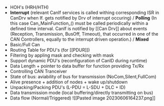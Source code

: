 - HOH's (HRH/HTH)
- **Interrupt** (relevant CanIf services is called withing corresponding ISR in CanDrv when If. gets notified by Drv of interrupt occuring) / **Polling** (In this case Can_MainFunction_() must be called periodically within a defined time interval. CanIf is notified by [[Can Drv]] about events (Reception, Transmission, BusOff, Timeout), that occurred in one of the CAN Controllers, equally to the interrupt driven operation.) / **Mixed**
- Basic/Full Can
- Routing Table for PDU's (for [[PDUR]])
- Filtering by appling mask and checking with mask
- Support dynamic PDU's (reconfiguration of CanID during runtime)
- Data Length + pointer to data buffer for function providing Tx/Rx
- Controlling CAN Tranceiver
- State of bus: aviability of bus for transmission (NoCom,Silent,FullCom)
- Alive presence + addition of nodes + wake up/shutdown
- Unpacking/Packing PDU's (L-PDU = L-SDU + DLC + ID)
- Data transmission mode (local buffering/directly transmitting on bus)
- Data flow (Normal/Triggered)
![[Pasted image 20230606164237.png]]